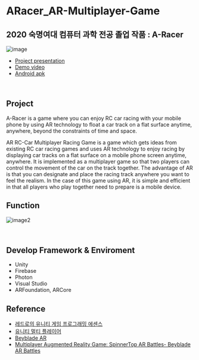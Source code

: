 # ARacer_AR-Multiplayer-Game


## 2020 숙명여대 컴퓨터 과학 전공 졸업 작품 : A-Racer
![image](https://user-images.githubusercontent.com/35680342/113509148-f0a26000-958e-11eb-865c-19cb18829a6b.png)

- [Project presentation](https://drive.google.com/file/d/1tWerjSSK2LKr4IjPNzA9es9rl-sFce5E/view?usp=sharing)
- [Demo video](https://www.youtube.com/watch?v=XymFAvKdM3Q&list=WL&index=8)
- [Android apk](https://drive.google.com/file/d/1PDR0ymVudRDKVOm5UKnU7D5XHaM1Q3KX/view?usp=sharing)

<br>

## Project
A-Racer is a game where you can enjoy RC car racing with your mobile phone by using AR technology to float a car track on a flat surface anytime, anywhere, beyond the constraints of time and space. 

AR RC-Car Multiplayer Racing Game is a game which gets ideas from existing RC car racing games and uses AR technology to enjoy racing by displaying car tracks on a flat surface on a mobile phone screen anytime, anywhere.
It is implemented as a multiplayer game so that two players can control the movement of the car on the track together. The advantage of AR is that you can designate and place the racing track anywhere you want to feel the realism. In the case of this game using AR, it is simple and efficient in that all players who play together need to prepare is a mobile device.
<br>

## Function

![image2](https://user-images.githubusercontent.com/35680342/113509286-b9807e80-958f-11eb-8e40-af00f977cd7b.png)

<br>

## Develop Framework & Enviroment
- Unity
- Firebase
- Photon
- Visual Studio
- ARFoundation, ARCore

## Reference 
- [레드로의 유니티 게임 프로그래밍 에센스](http://www.yes24.com/Product/Goods/69320872)
- [유니티 멀티 플레이어](https://www.youtube.com/watch?v=0QY_W-7PSbI)
- [Beyblade AR](https://assetstore.unity.com/packages/templates/tutorials/photon-multiplayer-ar-beyblade-ar-157814?locale=ko-KR)
- [Multiplayer Augmented Reality Game: SpinnerTop AR Battles- Beyblade AR Battles](https://www.youtube.com/watch?v=s1UhNwR2H0s)

